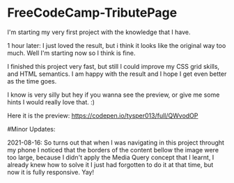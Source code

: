 # FreeCodeCamp-TributePage
I'm starting my very first project with the knowledge that I have.

1 hour later: I just loved the result, but i think it looks like the original way too much. Well I'm starting now so I think is fine. 

I finished this project very fast, but still I could improve my CSS grid skills, and HTML semantics. I am happy with the result and I hope I get even better as the time goes.

I know is very silly but hey if you wanna see the preview, or give me some hints I would really love that. :)

Here it is the preview: https://codepen.io/tysper013/full/QWvodOP

#Minor Updates:

2021-08-16: So turns out that when I was navigating in this project throught my phone I noticed that the borders of the content bellow the image were too large, because I didn't apply the Media Query concept that I learnt, I already knew how to solve it I just had forgotten to do it at that time, but now it is fully responsive. Yay!